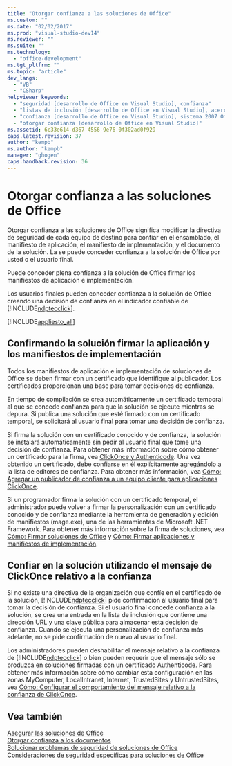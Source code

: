 ```yaml
---
title: "Otorgar confianza a las soluciones de Office"
ms.custom: ""
ms.date: "02/02/2017"
ms.prod: "visual-studio-dev14"
ms.reviewer: ""
ms.suite: ""
ms.technology: 
  - "office-development"
ms.tgt_pltfrm: ""
ms.topic: "article"
dev_langs: 
  - "VB"
  - "CSharp"
helpviewer_keywords: 
  - "seguridad [desarrollo de Office en Visual Studio], confianza"
  - "listas de inclusión [desarrollo de Office en Visual Studio], acerca de las listas de inclusión"
  - "confianza [desarrollo de Office en Visual Studio], sistema 2007 Office"
  - "otorgar confianza [desarrollo de Office en Visual Studio]"
ms.assetid: 6c33e614-d367-4556-9e76-0f302ad0f929
caps.latest.revision: 37
author: "kempb"
ms.author: "kempb"
manager: "ghogen"
caps.handback.revision: 36
---
```

# Otorgar confianza a las soluciones de Office
  Otorgar confianza a las soluciones de Office significa modificar la directiva de seguridad de cada equipo de destino para confiar en el ensamblado, el manifiesto de aplicación, el manifiesto de implementación, y el documento de la solución.  La se puede conceder confianza a la solución de Office por usted o el usuario final.  
  
 Puede conceder plena confianza a la solución de Office firmar los manifiestos de aplicación e implementación.  
  
 Los usuarios finales pueden conceder confianza a la solución de Office creando una decisión de confianza en el indicador confiable de [!INCLUDE[ndptecclick](../vsto/includes/ndptecclick-md.md)].  
  
 [!INCLUDE[appliesto_all](../vsto/includes/appliesto-all-md.md)]  
  
##  <a name="Signing"></a> Confirmando la solución firmar la aplicación y los manifiestos de implementación  
 Todos los manifiestos de aplicación e implementación de soluciones de Office se deben firmar con un certificado que identifique al publicador.  Los certificados proporcionan una base para tomar decisiones de confianza.  
  
 En tiempo de compilación se crea automáticamente un certificado temporal al que se concede confianza para que la solución se ejecute mientras se depura.  Si publica una solución que esté firmado con un certificado temporal, se solicitará al usuario final para tomar una decisión de confianza.  
  
 Si firma la solución con un certificado conocido y de confianza, la solución se instalará automáticamente sin pedir al usuario final que tome una decisión de confianza.  Para obtener más información sobre cómo obtener un certificado para la firma, vea [ClickOnce y Authenticode](../deployment/clickonce-and-authenticode.md).  Una vez obtenido un certificado, debe confiarse en él explícitamente agregándolo a la lista de editores de confianza.  Para obtener más información, vea [Cómo: Agregar un publicador de confianza a un equipo cliente para aplicaciones ClickOnce](~/deployment/how-to-add-a-trusted-publisher-to-a-client-computer-for-clickonce-applications.md).  
  
 Si un programador firma la solución con un certificado temporal, el administrador puede volver a firmar la personalización con un certificado conocido y de confianza mediante la herramienta de generación y edición de manifiestos \(mage.exe\), una de las herramientas de Microsoft .NET Framework.  Para obtener más información sobre la firma de soluciones, vea [Cómo: Firmar soluciones de Office](../vsto/how-to-sign-office-solutions.md) y [Cómo: Firmar aplicaciones y manifiestos de implementación](~/ide/how-to-sign-application-and-deployment-manifests.md).  
  
##  <a name="TrustPrompt"></a> Confiar en la solución utilizando el mensaje de ClickOnce relativo a la confianza  
 Si no existe una directiva de la organización que confíe en el certificado de la solución, [!INCLUDE[ndptecclick](../vsto/includes/ndptecclick-md.md)] pide confirmación al usuario final para tomar la decisión de confianza.  Si el usuario final concede confianza a la solución, se crea una entrada en la lista de inclusión que contiene una dirección URL y una clave pública para almacenar esta decisión de confianza.  Cuando se ejecuta una personalización de confianza más adelante, no se pide confirmación de nuevo al usuario final.  
  
 Los administradores pueden deshabilitar el mensaje relativo a la confianza de [!INCLUDE[ndptecclick](../vsto/includes/ndptecclick-md.md)] o bien pueden requerir que el mensaje sólo se produzca en soluciones firmadas con un certificado Authenticode.  Para obtener más información sobre cómo cambiar esta configuración en las zonas MyComputer, LocalIntranet, Internet, TrustedSites y UntrustedSites, vea [Cómo: Configurar el comportamiento del mensaje relativo a la confianza de ClickOnce](~/deployment/how-to-configure-the-clickonce-trust-prompt-behavior.md).  
  
## Vea también  
 [Asegurar las soluciones de Office](../vsto/securing-office-solutions.md)   
 [Otorgar confianza a los documentos](../vsto/granting-trust-to-documents.md)   
 [Solucionar problemas de seguridad de soluciones de Office](../vsto/troubleshooting-office-solution-security.md)   
 [Consideraciones de seguridad específicas para soluciones de Office](../vsto/specific-security-considerations-for-office-solutions.md)  
  
  